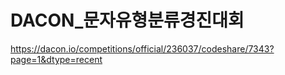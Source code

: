 # DACON_문자유형분류경진대회

https://dacon.io/competitions/official/236037/codeshare/7343?page=1&dtype=recent
